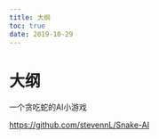 ```yaml
---
title: 大纲
toc: true
date: 2019-10-29
---
```

# 大纲


一个贪吃蛇的AI小游戏

https://github.com/stevennL/Snake-AI
